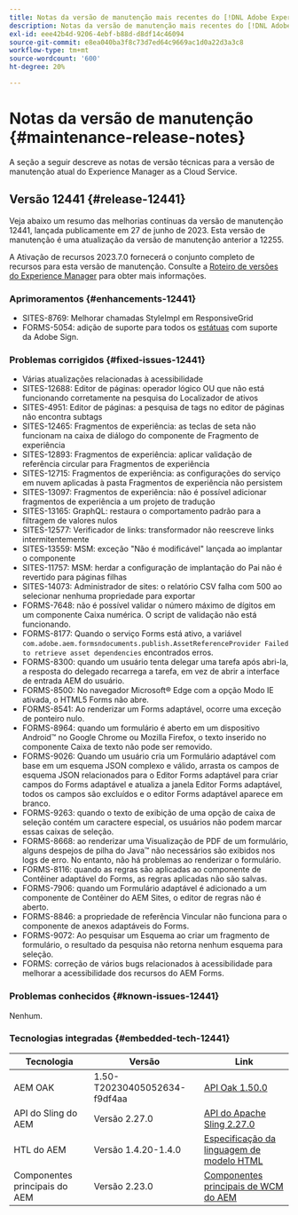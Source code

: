 ```yaml
---
title: Notas da versão de manutenção mais recentes do [!DNL Adobe Experience Manager] as a Cloud Service.
description: Notas da versão de manutenção mais recentes do [!DNL Adobe Experience Manager] as a Cloud Service.
exl-id: eee42b4d-9206-4ebf-b88d-d8df14c46094
source-git-commit: e8ea040ba3f8c73d7ed64c9669ac1d0a22d3a3c8
workflow-type: tm+mt
source-wordcount: '600'
ht-degree: 20%

---
```


# Notas da versão de manutenção {#maintenance-release-notes}

A seção a seguir descreve as notas de versão técnicas para a versão de manutenção atual do Experience Manager as a Cloud Service.

## Versão 12441 {#release-12441}

Veja abaixo um resumo das melhorias contínuas da versão de manutenção 12441, lançada publicamente em 27 de junho de 2023. Esta versão de manutenção é uma atualização da versão de manutenção anterior a 12255.

A Ativação de recursos 2023.7.0 fornecerá o conjunto completo de recursos para esta versão de manutenção. Consulte a [Roteiro de versões do Experience Manager](https://experienceleague.adobe.com/docs/experience-manager-release-information/aem-release-updates/update-releases-roadmap.html?lang=pt-BR) para obter mais informações.

### Aprimoramentos {#enhancements-12441}

- SITES-8769: Melhorar chamadas StyleImpl em ResponsiveGrid
- FORMS-5054: adição de suporte para todos os [estátuas](https://opensource.adobe.com/acrobat-sign/acrobat_sign_events/webhookeventsagreements.html) com suporte da Adobe Sign.

### Problemas corrigidos {#fixed-issues-12441}

- Várias atualizações relacionadas à acessibilidade
- SITES-12688: Editor de páginas: operador lógico OU que não está funcionando corretamente na pesquisa do Localizador de ativos
- SITES-4951: Editor de páginas: a pesquisa de tags no editor de páginas não encontra subtags
- SITES-12465: Fragmentos de experiência: as teclas de seta não funcionam na caixa de diálogo do componente de Fragmento de experiência
- SITES-12893: Fragmentos de experiência: aplicar validação de referência circular para Fragmentos de experiência
- SITES-12715: Fragmentos de experiência: as configurações do serviço em nuvem aplicadas à pasta Fragmentos de experiência não persistem
- SITES-13097: Fragmentos de experiência: não é possível adicionar fragmentos de experiência a um projeto de tradução
- SITES-13165: GraphQL: restaura o comportamento padrão para a filtragem de valores nulos
- SITES-12577: Verificador de links: transformador não reescreve links intermitentemente
- SITES-13559: MSM: exceção &quot;Não é modificável&quot; lançada ao implantar o componente
- SITES-11757: MSM: herdar a configuração de implantação do Pai não é revertido para páginas filhas
- SITES-14073: Administrador de sites: o relatório CSV falha com 500 ao selecionar nenhuma propriedade para exportar
- FORMS-7648: não é possível validar o número máximo de dígitos em um componente Caixa numérica. O script de validação não está funcionando.
- FORMS-8177: Quando o serviço Forms está ativo, a variável `com.adobe.aem.formsndocuments.publish.AssetReferenceProvider Failed to retrieve asset dependencies` encontrados erros.
- FORMS-8300: quando um usuário tenta delegar uma tarefa após abri-la, a resposta do delegado recarrega a tarefa, em vez de abrir a interface de entrada AEM do usuário.
- FORMS-8500: No navegador Microsoft® Edge com a opção Modo IE ativada, o HTML5 Forms não abre.
- FORMS-8541: Ao renderizar um Forms adaptável, ocorre uma exceção de ponteiro nulo.
- FORMS-8964: quando um formulário é aberto em um dispositivo Android™ no Google Chrome ou Mozilla Firefox, o texto inserido no componente Caixa de texto não pode ser removido.
- FORMS-9026: Quando um usuário cria um Formulário adaptável com base em um esquema JSON complexo e válido, arrasta os campos de esquema JSON relacionados para o Editor Forms adaptável para criar campos do Forms adaptável e atualiza a janela Editor Forms adaptável, todos os campos são excluídos e o editor Forms adaptável aparece em branco.
- FORMS-9263: quando o texto de exibição de uma opção de caixa de seleção contém um caractere especial, os usuários não podem marcar essas caixas de seleção.
- FORMS-8668: ao renderizar uma Visualização de PDF de um formulário, alguns despejos de pilha do Java™ não necessários são exibidos nos logs de erro. No entanto, não há problemas ao renderizar o formulário.
- FORMS-8116: quando as regras são aplicadas ao componente de Contêiner adaptável do Forms, as regras aplicadas não são salvas.
- FORMS-7906: quando um Formulário adaptável é adicionado a um componente de Contêiner do AEM Sites, o editor de regras não é aberto.
- FORMS-8846: a propriedade de referência Vincular não funciona para o componente de anexos adaptáveis do Forms.
- FORMS-9072: Ao pesquisar um Esquema ao criar um fragmento de formulário, o resultado da pesquisa não retorna nenhum esquema para seleção.
- FORMS: correção de vários bugs relacionados à acessibilidade para melhorar a acessibilidade dos recursos do AEM Forms.

### Problemas conhecidos {#known-issues-12441}

Nenhum.

### Tecnologias integradas {#embedded-tech-12441}

| Tecnologia | Versão | Link |
|---|---|---|
| AEM OAK | 1.50-T20230405052634-f9df4aa | [API Oak 1.50.0](https://www.javadoc.io/doc/org.apache.jackrabbit/oak-api/1.50.0/index.html) |
| API do Sling do AEM | Versão 2.27.0 | [API do Apache Sling 2.27.0](https://www.javadoc.io/doc/org.apache.sling/org.apache.sling.api/latest/index.html) |
| HTL do AEM | Versão 1.4.20-1.4.0 | [Especificação da linguagem de modelo HTML](https://github.com/adobe/htl-spec) |
| Componentes principais do AEM | Versão 2.23.0 | [Componentes principais de WCM do AEM](https://github.com/adobe/aem-core-wcm-components) |
